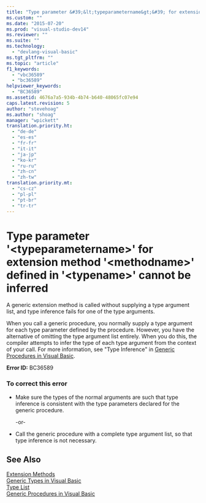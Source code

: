 ```yaml
---
title: "Type parameter &#39;&lt;typeparametername&gt;&#39; for extension method &#39;&lt;methodname&gt;&#39; defined in &#39;&lt;typename&gt;&#39; cannot be inferred"
ms.custom: ""
ms.date: "2015-07-20"
ms.prod: "visual-studio-dev14"
ms.reviewer: ""
ms.suite: ""
ms.technology: 
  - "devlang-visual-basic"
ms.tgt_pltfrm: ""
ms.topic: "article"
f1_keywords: 
  - "vbc36589"
  - "bc36589"
helpviewer_keywords: 
  - "BC36589"
ms.assetid: 4676a7a5-934b-4b74-b640-48065fc07e94
caps.latest.revision: 5
author: "stevehoag"
ms.author: "shoag"
manager: "wpickett"
translation.priority.ht: 
  - "de-de"
  - "es-es"
  - "fr-fr"
  - "it-it"
  - "ja-jp"
  - "ko-kr"
  - "ru-ru"
  - "zh-cn"
  - "zh-tw"
translation.priority.mt: 
  - "cs-cz"
  - "pl-pl"
  - "pt-br"
  - "tr-tr"
---
```

# Type parameter &#39;&lt;typeparametername&gt;&#39; for extension method &#39;&lt;methodname&gt;&#39; defined in &#39;&lt;typename&gt;&#39; cannot be inferred
A generic extension method is called without supplying a type argument list, and type inference fails for one of the type arguments.  
  
 When you call a generic procedure, you normally supply a type argument for each type parameter defined by the procedure. However, you have the alternative of omitting the type argument list entirely. When you do this, the compiler attempts to infer the type of each type argument from the context of your call. For more information, see "Type Inference" in [Generic Procedures in Visual Basic](../../visual-basic\programming-guide\language-features\data-types/generic-procedures.md).  
  
 **Error ID:** BC36589  
  
### To correct this error  
  
-   Make sure the types of the normal arguments are such that type inference is consistent with the type parameters declared for the generic procedure.  
  
     -or-  
  
-   Call the generic procedure with a complete type argument list, so that type inference is not necessary.  
  
## See Also  
 [Extension Methods](../../visual-basic\language-reference\procedures/extension-methods.md)   
 [Generic Types in Visual Basic](../../visual-basic\programming-guide\language-features\data-types/generic-types.md)   
 [Type List](../../visual-basic\language-reference\statements/type-list.md)   
 [Generic Procedures in Visual Basic](../../visual-basic\programming-guide\language-features\data-types/generic-procedures.md)